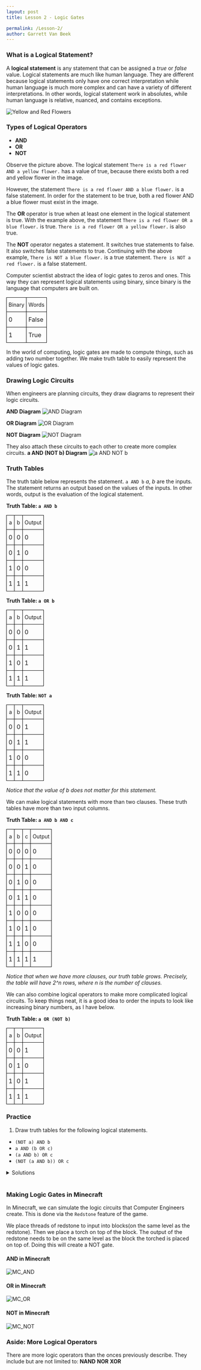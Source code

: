 ```yaml
---
layout: post
title: Lesson 2 - Logic Gates

permalink: /Lesson-2/
author: Garrett Van Beek
---
```

### What is a Logical Statement?
A __logical statement__ is any statement that can be assigned a _true_ or _false_ value. Logical statements are much like human language. They are different because logical statements only have one correct interpretation while human language is much more complex and can have a variety of different interpretations. In other words, logical statement work in absolutes, while human language is relative, nuanced, and contains exceptions.

![Yellow and Red Flowers](https://github.com/thegerrit/MinecraftLessons/blob/master/images/L2_yellow_and_red_flowers.10.15.png?raw=true)

### Types of Logical Operators
* __AND__
* __OR__
* __NOT__


Observe the picture above. The logical statement
`There is a red flower AND a yellow flower.`
has a value of true, because there exists both a red and yellow flower in the image.

However, the statement
`There is a red flower AND a blue flower.`
is a false statement. In order for the statement to be true, both a red flower AND a blue flower must exist in the image.

The __OR__ operator is true when at least one element in the logical statement is true.
With the example above, the statement
`There is a red flower OR a blue flower.`
is true.
`There is a red flower OR a yellow flower.`
is also true.

The __NOT__ operator negates a statement. It switches true statements to false.
It also switches false statements to true.
Continuing with the above example,
`There is NOT a blue flower.`
is a true statement.
`There is NOT a red flower.`
is a false statement.

Computer scientist abstract the idea of logic gates to zeros and ones.
This way they can represent logical statements using binary, since binary is the language that computers are built on.
<style type="text/css">
.tg {
  border-collapse:collapse;
  border-spacing:0;
}
.tg td {
  padding:10px 5px;
  border-style:solid;
  border-width:1px;
  overflow:hidden;
  word-break:normal;
  border-color:black;
}
.tg th {
  font-size:14px;
  font-weight:normal;
  padding:10px 5px;
  border-style:solid;
  border-width:1px;
  overflow:hidden;
  word-break:normal;
  border-color:black;
}
.tg .tg-0pky{
  border-color:inherit;text-align:left;vertical-align:top
}
</style>
<table class="tg">
  <tr>
    <th>Binary</th>
    <th>Words</th>
  </tr>
  <tr>
    <td>0</td>
    <td>False</td>
  </tr>
  <tr>
    <td>1</td>
    <td>True</td>
  </tr>
</table>

In the world of computing, logic gates are made to compute things, such as adding two number together.
We make truth table to easily represent the values of logic gates.

### Drawing Logic Circuits
When engineers are planning circuits, they draw diagrams to represent their logic circuits.

__AND Diagram__
![AND Diagram](https://github.com/thegerrit/MinecraftLessons/blob/master/images/and_diagram.png?raw=true)

__OR Diagram__
![OR Diagram](https://github.com/thegerrit/MinecraftLessons/blob/master/images/or_diagram.png?raw=true)

__NOT Diagram__
![NOT Diagram](https://github.com/thegerrit/MinecraftLessons/blob/master/images/not_diagram.png?raw=true)

They also attach these circuits to each other to create more complex circuits.
__a AND (NOT b) Diagram__
![a AND NOT b](https://github.com/thegerrit/MinecraftLessons/blob/master/images/a_and_not_b_diagram.png?raw=true)


### Truth Tables
The truth table below represents the statement.
`a AND b`
_a_, _b_ are the inputs. The statement returns an output based on the values of the inputs. In other words, output is the evaluation of the logical statement.

__Truth Table: `a AND b`__
<table class="tg">
  <tr>
    <th>a</th>
    <th>b</th>
    <th>Output</th>
  </tr>
  <tr>
    <td>0</td>
    <td>0</td>
    <td>0</td>
  </tr>
  <tr>
    <td>0</td>
    <td>1</td>
    <td>0</td>
  </tr>
  <tr>
    <td>1</td>
    <td>0</td>
    <td>0</td>
  </tr>
  <tr>
    <td>1</td>
    <td>1</td>
    <td>1</td>
  </tr>
</table>

__Truth Table: `a OR b`__
<table class="tg">
  <tr>
    <th>a</th>
    <th>b</th>
    <th>Output</th>
  </tr>
  <tr>
    <td>0</td>
    <td>0</td>
    <td>0</td>
  </tr>
  <tr>
    <td>0</td>
    <td>1</td>
    <td>1</td>
  </tr>
  <tr>
    <td>1</td>
    <td>0</td>
    <td>1</td>
  </tr>
  <tr>
    <td>1</td>
    <td>1</td>
    <td>1</td>
  </tr>
</table>

__Truth Table: `NOT a`__
<table class="tg">
  <tr>
    <th>a</th>
    <th>b</th>
    <th>Output</th>
  </tr>
  <tr>
    <td>0</td>
    <td>0</td>
    <td>1</td>
  </tr>
  <tr>
    <td>0</td>
    <td>1</td>
    <td>1</td>
  </tr>
  <tr>
    <td>1</td>
    <td>0</td>
    <td>0</td>
  </tr>
  <tr>
    <td>1</td>
    <td>1</td>
    <td>0</td>
  </tr>
</table>

_Notice that the value of b does not matter for this statement._

We can make logical statements with more than two clauses. These truth tables have more than two input columns.

__Truth Table: `a AND b AND c`__
<table class="tg">
  <tr>
    <th>a</th>
    <th>b</th>
    <th>c</th>
    <th>Output</th>
  </tr>
  <tr>
    <td>0</td>
    <td>0</td>
    <td>0</td>
    <td>0</td>
  </tr>
  <tr>
    <td>0</td>
    <td>0</td>
    <td>1</td>
    <td>0</td>
  </tr>
  <tr>
    <td>0</td>
    <td>1</td>
    <td>0</td>
    <td>0</td>
  </tr>
  <tr>
    <td>0</td>
    <td>1</td>
    <td>1</td>
    <td>0</td>
  </tr>
  <tr>
    <td>1</td>
    <td>0</td>
    <td>0</td>
    <td>0</td>
  </tr>
  <tr>
    <td>1</td>
    <td>0</td>
    <td>1</td>
    <td>0</td>
  </tr>
  <tr>
    <td>1</td>
    <td>1</td>
    <td>0</td>
    <td>0</td>
  </tr>
  <tr>
    <td>1</td>
    <td>1</td>
    <td>1</td>
    <td>1</td>
  </tr>
</table>

_Notice that when we have more clauses, our truth table grows. Precisely, the table will have 2^n rows, where n is the number of clauses._

We can also combine logical operators to make more complicated logical circuits. To keep things neat, it is a good idea to order the inputs to look like increasing binary numbers, as I have below.

__Truth Table: `a OR (NOT b)`__
<table class="tg">
  <tr>
    <th>a</th>
    <th>b</th>
    <th>Output</th>
  </tr>
  <tr>
    <td>0</td>
    <td>0</td>
    <td>1</td>
  </tr>
  <tr>
    <td>0</td>
    <td>1</td>
    <td>0</td>
  </tr>
  <tr>
    <td>1</td>
    <td>0</td>
    <td>1</td>
  </tr>
  <tr>
    <td>1</td>
    <td>1</td>
    <td>1</td>
  </tr>
</table>

### Practice
1. Draw truth tables for the following logical statements.
* `(NOT a) AND b`
* `a AND (b OR c)`
* `(a AND b) OR c`
* `(NOT (a AND b)) OR c`

<details>
  <summary> Solutions </summary>

  <span>Truth Table: a OR (NOT b)</span><br>
  <table class="tg">
    <tr>
      <th>a</th>
      <th>b</th>
      <th>Output</th>
    </tr>
    <tr>
      <td>0</td>
      <td>0</td>
      <td>1</td>
    </tr>
    <tr>
      <td>0</td>
      <td>1</td>
      <td>0</td>
    </tr>
    <tr>
      <td>1</td>
      <td>0</td>
      <td>1</td>
    </tr>
    <tr>
      <td>1</td>
      <td>1</td>
      <td>1</td>
    </tr>
  </table>

  <span>Truth Table: a AND (b OR c)<span><br>
  <table class="tg">
    <tr>
      <th>a</th>
      <th>b</th>
      <th>c</th>
      <th>Output</th>
    </tr>
    <tr>
      <td>0</td>
      <td>0</td>
      <td>0</td>
      <td>0</td>
    </tr>
    <tr>
      <td>0</td>
      <td>0</td>
      <td>1</td>
      <td>0</td>
    </tr>
    <tr>
      <td>0</td>
      <td>1</td>
      <td>0</td>
      <td>0</td>
    </tr>
    <tr>
      <td>0</td>
      <td>1</td>
      <td>1</td>
      <td>0</td>
    </tr>
    <tr>
      <td>1</td>
      <td>0</td>
      <td>0</td>
      <td>0</td>
    </tr>
    <tr>
      <td>1</td>
      <td>0</td>
      <td>1</td>
      <td>1</td>
    </tr>
    <tr>
      <td>1</td>
      <td>1</td>
      <td>0</td>
      <td>1</td>
    </tr>
    <tr>
      <td>1</td>
      <td>1</td>
      <td>1</td>
      <td>1</td>
    </tr>
  </table>
  <br>
  <span>Truth Table: (a AND b) OR c </span><br>
  <table class="tg">
    <tr>
      <th>a</th>
      <th>b</th>
      <th>c</th>
      <th>Output</th>
    </tr>
    <tr>
      <td>0</td>
      <td>0</td>
      <td>0</td>
      <td>0</td>
    </tr>
    <tr>
      <td>0</td>
      <td>0</td>
      <td>1</td>
      <td>1</td>
    </tr>
    <tr>
      <td>0</td>
      <td>1</td>
      <td>0</td>
      <td>0</td>
    </tr>
    <tr>
      <td>0</td>
      <td>1</td>
      <td>1</td>
      <td>1</td>
    </tr>
    <tr>
      <td>1</td>
      <td>0</td>
      <td>0</td>
      <td>0</td>
    </tr>
    <tr>
      <td>1</td>
      <td>0</td>
      <td>1</td>
      <td>1</td>
    </tr>
    <tr>
      <td>1</td>
      <td>1</td>
      <td>0</td>
      <td>1</td>
    </tr>
    <tr>
      <td>1</td>
      <td>1</td>
      <td>1</td>
      <td>1</td>
    </tr>
  </table>
  <br>
  <span>Truth Table: (NOT (a AND b)) OR c</span><br>
  <table class="tg">
    <tr>
      <th>a</th>
      <th>b</th>
      <th>c</th>
      <th>Output</th>
    </tr>
    <tr>
      <td>0</td>
      <td>0</td>
      <td>0</td>
      <td>1</td>
    </tr>
    <tr>
      <td>0</td>
      <td>0</td>
      <td>1</td>
      <td>1</td>
    </tr>
    <tr>
      <td>0</td>
      <td>1</td>
      <td>0</td>
      <td>1</td>
    </tr>
    <tr>
      <td>0</td>
      <td>1</td>
      <td>1</td>
      <td>1</td>
    </tr>
    <tr>
      <td>1</td>
      <td>0</td>
      <td>0</td>
      <td>1</td>
    </tr>
    <tr>
      <td>1</td>
      <td>0</td>
      <td>1</td>
      <td>1</td>
    </tr>
    <tr>
      <td>1</td>
      <td>1</td>
      <td>0</td>
      <td>0</td>
    </tr>
    <tr>
      <td>1</td>
      <td>1</td>
      <td>1</td>
      <td>1</td>
    </tr>
  </table>
</details>
<br>

### Making Logic Gates in Minecraft
In Minecraft, we can simulate the logic circuits that Computer Engineers create. This is done via the `Redstone` feature of the game.

We place threads of redstone to input into blocks(on the same level as the redstone). Then we place a torch on top of the block. The output of the redstone needs to be on the same level as the block the torched is placed on top of. Doing this will create a NOT gate.

#### AND in Minecraft
![MC_AND](https://github.com/thegerrit/MinecraftLessons/blob/master/images/MC_AND.png?raw=true)

#### OR in Minecraft
![MC_OR](https://github.com/thegerrit/MinecraftLessons/blob/master/images/MC_OR.png?raw=true)

#### NOT in Minecraft
![MC_NOT](https://github.com/thegerrit/MinecraftLessons/blob/master/images/MC_NOT.png?raw=true)

### Aside: More Logical Operators
There are more logic operators than the onces previously describe. They include but are not limited to:
__NAND__
__NOR__
__XOR__
